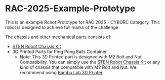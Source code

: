 # RAC-2025-Example-Prototype

This is an example Robot Prototype for RAC 2025 - CYBORC Category.
This robot is designed to achieve full marks of the challenge.

The chassis and other mechanical parts consists of:
- [STEN Robot Chassis Kit][chassis]
- 3D Printed Parts for Ping Pong Balls Container
  - Note: This 3D Printed part is designed with M2 Bolt and Nut Compatibility. You can simply use the [STEN Robot Chassis Kit][chassis] or any kind of chassis that compatible with M2 Bolt and Nut. We recommend using [Bambu Lab 3D Printer][bambu]

[chassis]: https://my.cytron.io/p-stem-robot-building-base-kit
[bambu]: https://my.cytron.io/p-bambu-lab-a1-mini-with-ams-lite-combo
